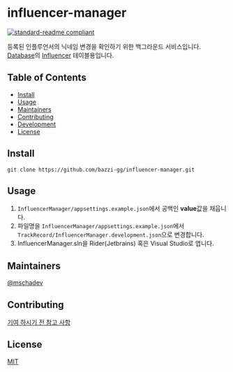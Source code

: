 # influencer-manager

[![standard-readme compliant](https://img.shields.io/badge/standard--readme-OK-green.svg?style=flat-square)](https://github.com/RichardLitt/standard-readme)

등록된 인플루언서의 닉네임 변경을 확인하기 위한 백그라운드 서비스입니다.
[Database](https://github.com/bazzi-gg/database)의 [Influencer](https://github.com/bazzi-gg/database/blob/main/Bazzigg.Database/Entity/Influencer.cs) 테이블용입니다.

## Table of Contents

- [Install](#install)
- [Usage](#usage)
- [Maintainers](#maintainers)
- [Contributing](#contributing)
- [Development](#development)
- [License](#license)

## Install

```
git clone https://github.com/bazzi-gg/influencer-manager.git
```

## Usage

1. `InfluencerManager/appsettings.example.json`에서 공백인 **value**값을 채웁니다.
2. 파일명을 `InfluencerManager/appsettings.example.json`에서 `TrackRecord/InfluencerManager.development.json`으로 변경합니다.
3. InfluencerManager.sln을 Rider(Jetbrains) 혹은 Visual Studio로 엽니다.

## Maintainers

[@mschadev](https://github.com/mschadev)

## Contributing

[기여 하시기 전 참고 사항](./CONTRIBUTING.md)

## License

[MIT](./LICENSE)
